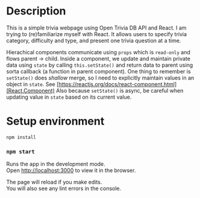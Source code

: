 # Description
This is a simple trivia webpage using Open Trivia DB API and React. I am trying to (re)familiarize myself with React. It allows users to specify trivia category, difficulty and type, and present one trivia question at a time.

Hierachical components communicate using `props` which is `read-only` and flows parent -> child. Inside a component, we update and maintain private data using `state` by calling `this.setState()` and return data to parent using sorta callback (a function in parent component). One thing to remember is `setState()` does *shallow* merge, so I need to explicitly maintain values in an object in `state`. See [https://reactjs.org/docs/react-component.html](React.Component) Also because `setState()` is async, be careful when updating value in `state` based on its current value.

# Setup environment
`npm install`

### `npm start`

Runs the app in the development mode.<br>
Open [http://localhost:3000](http://localhost:3000) to view it in the browser.

The page will reload if you make edits.<br>
You will also see any lint errors in the console.

